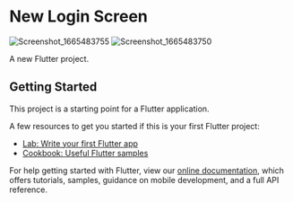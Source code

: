 # New Login Screen

![Screenshot_1665483755](https://user-images.githubusercontent.com/55742347/195066340-7c3717b3-364e-4787-9a89-11a76e9fff26.png) ![Screenshot_1665483750](https://user-images.githubusercontent.com/55742347/195066368-6bba6df7-c54b-4967-8a8e-fce5305c7168.png)



A new Flutter project.

## Getting Started

This project is a starting point for a Flutter application.

A few resources to get you started if this is your first Flutter project:

- [Lab: Write your first Flutter app](https://flutter.dev/docs/get-started/codelab)
- [Cookbook: Useful Flutter samples](https://flutter.dev/docs/cookbook)

For help getting started with Flutter, view our
[online documentation](https://flutter.dev/docs), which offers tutorials,
samples, guidance on mobile development, and a full API reference.
